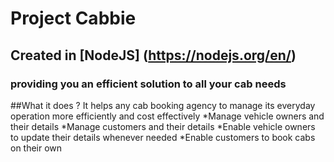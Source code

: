 # Project Cabbie
## Created in [NodeJS] (https://nodejs.org/en/) 
### providing you an efficient solution to all your cab needs

##What it does ?
It helps any cab booking agency to manage its everyday operation more efficiently and cost effectively
*Manage vehicle owners and their details
*Manage customers and their details
*Enable vehicle owners to update their details whenever needed
*Enable customers to book cabs on their own 

